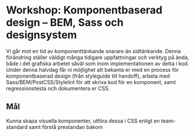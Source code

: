 # Workshop: Komponentbaserad design – BEM, Sass och designsystem
Vi går mot en tid av komponenttänkande snarare än sidtänkande. Denna förändring ställer väldigt många tidigare uppfattningar och verktyg på ända, både i det grafiska arbetet såväl som inom implementationen av detta i kod. Under denna halvdag får ni möjlighet att bekanta er med en process för komponentbaserad design (från styleguide till handoff), arbeta med Sass/BEM/PostCSS/Stylelint för att skriva kod för en komponent, samt regressionstesta och dokumentera er CSS.

## Mål
Kunna skapa visuella komponenter, utföra dessa i CSS enligt en team-standard samt förstå prestandan bakom
